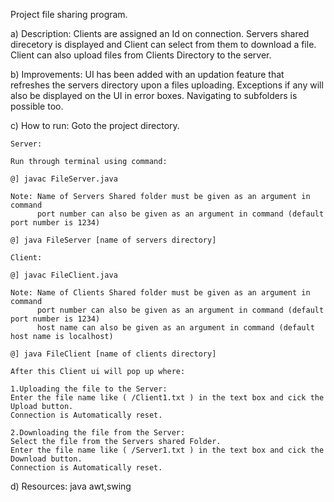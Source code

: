 Project file sharing program.

a) Description:
 Clients are assigned an Id on connection. Servers shared direcetory is displayed and Client can select from them to download a file.
 Client can also upload files from Clients Directory to the server.

b)  Improvements:
    UI has been added with an updation feature that refreshes the servers directory upon a files uploading.
    Exceptions if any will also be displayed on the UI in error boxes.
    Navigating to subfolders is possible too.	

c)  How to run:
    Goto the project directory.

    Server:
   
    Run through terminal using command:
    
    @] javac FileServer.java
    
    Note: Name of Servers Shared folder must be given as an argument in command
          port number can also be given as an argument in command (default port number is 1234)     

    @] java FileServer [name of servers directory]  
    
    Client:
   
    @] javac FileClient.java
    
    Note: Name of Clients Shared folder must be given as an argument in command
          port number can also be given as an argument in command (default port number is 1234)
          host name can also be given as an argument in command (default host name is localhost)
      
    @] java FileClient [name of clients directory]  

    After this Client ui will pop up where:

    1.Uploading the file to the Server:
    Enter the file name like ( /Client1.txt ) in the text box and cick the Upload button.
    Connection is Automatically reset.

    2.Downloading the file from the Server:
    Select the file from the Servers shared Folder.  
    Enter the file name like ( /Server1.txt ) in the text box and cick the Download button.
    Connection is Automatically reset.
    
d)  Resources:
     java awt,swing
    


